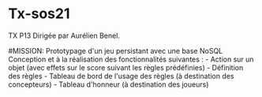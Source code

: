 Tx-sos21
========

TX P13 Dirigée par Aurélien Benel.

#MISSION:
Prototypage d'un jeu persistant avec une base NoSQL
Conception et à la réalisation des fonctionnalités suivantes :
    - Action sur un objet (avec effets sur le score suivant les règles prédéfinies)
    - Définition des règles
    - Tableau de bord de l'usage des règles (à destination des concepteurs)
    - Tableau d'honneur (à destination des joueurs)
